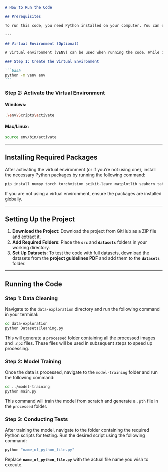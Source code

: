 ````markdown
# How to Run the Code

## Prerequisites

To run this code, you need Python installed on your computer. You can execute the code using any Integrated Development Environment (IDE), such as **VSCode**, **PyCharm**, or others. The code can also be run directly from the terminal.

---

## Virtual Environment (Optional)

A virtual environment (VENV) can be used when running the code. While it is not mandatory, it is recommended for managing dependencies. Follow these steps to create a virtual environment:

### Step 1: Create the Virtual Environment

```bash
python -m venv env
```
````

### Step 2: Activate the Virtual Environment

#### Windows:

```bash
.\env\Scripts\activate
```

#### Mac/Linux:

```bash
source env/bin/activate
```

---

## Installing Required Packages

After activating the virtual environment (or if you’re not using one), install the necessary Python packages by running the following command:

```bash
pip install numpy torch torchvision scikit-learn matplotlib seaborn tabulate
```

If you are not using a virtual environment, ensure the packages are installed globally.

---

## Setting Up the Project

1. **Download the Project**: Download the project from GitHub as a ZIP file and extract it.
2. **Add Required Folders**: Place the **`src`** and **`datasets`** folders in your working directory.
3. **Set Up Datasets**: To test the code with full datasets, download the datasets from the **project guidelines PDF** and add them to the **`datasets`** folder.

---

## Running the Code

### Step 1: Data Cleaning

Navigate to the `data-exploration` directory and run the following command in your terminal:

```bash
cd data-exploration
python DatasetsCleaning.py
```

This will generate a `processed` folder containing all the processed images and `.npz` files. These files will be used in subsequent steps to speed up processing.

### Step 2: Model Training

Once the data is processed, navigate to the `model-training` folder and run the following command:

```bash
cd ../model-training
python main.py
```

This command will train the model from scratch and generate a `.pth` file in the `processed` folder.

### Step 3: Conducting Tests

After training the model, navigate to the folder containing the required Python scripts for testing. Run the desired script using the following command:

```bash
python "name_of_python_file.py"
```

Replace **`name_of_python_file.py`** with the actual file name you wish to execute.

```

```
